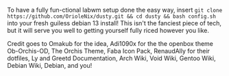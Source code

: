 To have a fully fun-ctional labwm setup done the easy way, insert ```git clone https://github.com/OrioleNix/dusty.git && cd dusty && bash config.sh``` into your fresh guiless debian 13 install! This isn't the fanciest piece of tech, but it will serve you well to getting yourself fully riced however you like.

Credit goes to Omakub for the idea, Adi1090x for the the openbox theme Ob-Orchis-OD, The Orchis Theme, Faba Icon Pack, RenaudAlly for their dotfiles, Ly and Greetd Documentation, Arch Wiki, Void Wiki, Gentoo Wiki, Debian Wiki, Debian, and you!
